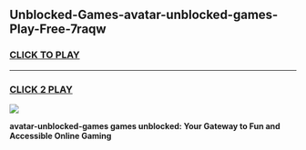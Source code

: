 
## Unblocked-Games-avatar-unblocked-games-Play-Free-7raqw
<h3>
<a href="https://premium76.site?title=avatar-unblocked-games&ref=23A">CLICK TO PLAY</a></h3>
<hr>

<h3>
<a href="https://premium76.site?title=avatar-unblocked-games&ref=23A">CLICK 2 PLAY</a>
  
</h3>

<a href="https://premium76.site?title=avatar-unblocked-games&ref=23A"><img src="https://clearcache.store/games.png"></a>


**avatar-unblocked-games games unblocked: Your Gateway to Fun and Accessible Online Gaming**
